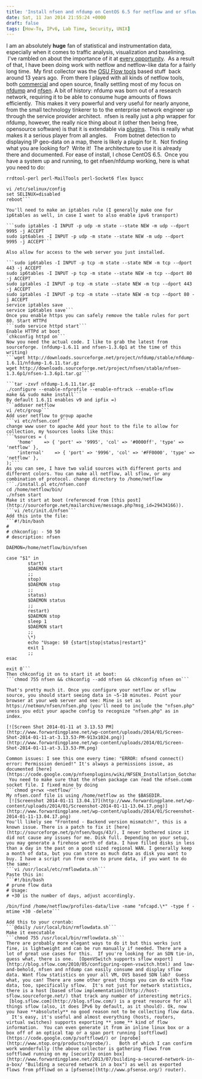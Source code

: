```yaml
---
title: 'Install nfsen and nfdump on CentOS 6.5 for netflow and or sflow collection'
date: Sat, 11 Jan 2014 21:55:24 +0000
draft: false
tags: [How-To, IPv6, Lab Time, Security, UNIX]
---
```


I am an absolutely **huge** fan of statistical and instrumentation data, especially when it comes to traffic analysis, visualization and baselining.  I've rambled on about the importance of it at [every opportunity](http://searchnetworking.techtarget.com/news/2240212051/The-Der-Spiegel-NSA-revelations-What-network-engineers-need-to-know).  As a result of that, I have been doing work with netflow and netflow-like data for a fairly long time.  My first collector was the [OSU Flow tools](http://www.splintered.net/sw/flow-tools/) based stuff  back around 13 years ago.  From there I played with all kinds of netflow tools, both [commercial](http://www.arbornetworks.com/) and open source, finally settling most of my focus on [nfdump](http://nfdump.sourceforge.net/) and [nfsen](http://nfsen.sourceforge.net/). A bit of history: nfdump was born out of a research network, requiring it to be able to consume huge amounts of flows efficiently.  This makes it very powerful and very useful for nearly anyone, from the small technology tinkerer to to the enterprise network engineer up through the service provider architect.  nfsen is really just a php wrapper for nfdump, however, the really nice thing about it (other then being free, opensource software) is that it is extendable via [plugins](http://sourceforge.net/apps/trac/nfsen-plugins/).  This is really what makes it a serious player from all angles.     From botnet detection to displaying IP geo-data on a map, there is likely a plugin for it.  Not finding what you are looking for?  Write it!  The architecture to use it is already there and documented. For ease of install, I chose CentOS 6.5.  Once you have a system up and running, to get nfsen/nfdump working, here is what you need to do:

```yum install -y httpd php wget gcc make rrdtool-devel \\
rrdtool-perl perl-MailTools perl-Socket6 flex byacc

vi /etc/selinux/config
set SELINUX=disabled
reboot```

You'll need to make an iptables rule (I generally make one for ip6tables as well, in case I want to also enable ipv6 transport)

```sudo iptables -I INPUT -p udp -m state --state NEW -m udp --dport 9995 -j ACCEPT
sudo ipt6ables -I INPUT -p udp -m state --state NEW -m udp --dport 9995 -j ACCEPT```

Also allow for access to the web server you just installed.

```sudo ip6tables -I INPUT -p tcp -m state --state NEW -m tcp --dport 443 -j ACCEPT
sudo ip6tables -I INPUT -p tcp -m state --state NEW -m tcp --dport 80 -j ACCEPT  
sudo iptables -I INPUT -p tcp -m state --state NEW -m tcp --dport 443 -j ACCEPT
sudo iptables -I INPUT -p tcp -m state --state NEW -m tcp --dport 80 -j ACCEPT  
service iptables save
service ip6tables save```
Once you enable https you can safely remove the table rules for port 80. Start HTTPd
```sudo service httpd start```
Enable HTTPd at boot
`chkconfig httpd on```
Now you need the actual code. I like to grab the latest from sourceforge. (nfdump-1.6.11 and nfsen-1.3.6p1 at the time of this writing)
```wget http://downloads.sourceforge.net/project/nfdump/stable/nfdump-1.6.11/nfdump-1.6.11.tar.gz
wget http://downloads.sourceforge.net/project/nfsen/stable/nfsen-1.3.6p1/nfsen-1.3.6p1.tar.gz```

```tar -zxvf nfdump-1.6.11.tar.gz
./configure --enable-nfprofile --enable-nftrack --enable-sflow
make && sudo make install```
By default 1.6.11 enables v9 and ipfix =)
```adduser netflow
vi /etc/group```
Add user netflow to group apache
```vi etc/nfsen.conf```
change www user to apache Add your host to the file to allow for collection, my %sources looks like this:
```%sources = (
    'home'    => { 'port' => '9995', 'col' => '#0000ff', 'type' => 'netflow' },
    'internal'    => { 'port' => '9996', 'col' => '#FF0000', 'type' => 'netflow' },
);```
As you can see, I have two valid sources with different ports and different colors. You can make all netflow, all sflow, or any combination of protocol. change directory to /home/netflow
```./install.pl etc/nfsen.conf
cd /home/netflow/bin/
./nfsen start
Make it start at boot (referenced from [this post](http://sourceforge.net/mailarchive/message.php?msg_id=29434166)).
```vi /etc/init.d/nfsen```
Add this into the file:
```#!/bin/bash
#
# chkconfig: - 50 50
# description: nfsen

DAEMON=/home/netflow/bin/nfsen

case "$1" in
		start)
		$DAEMON start
		;;
		stop)
		$DAEMON stop
		;;
		status)
		$DAEMON status
		;;
		restart)
		$DAEMON stop
		sleep 1
		$DAEMON start
		;;
		\*)
		echo "Usage: $0 {start|stop|status|restart}"
		exit 1
		;;
esac

exit 0```
Then chkconfig it on to start it at boot:
```chmod 755 nfsen && chkconfig --add nfsen && chkconfig nfsen on```

That's pretty much it. Once you configure your netflow or sflow source, you should start seeing data in ~5-10 minutes. Point your browser at your web server and see: Mine is set as https://netmon/nfsen/nfsen.php (you'll need to include the "nfsen.php" uness you edit your apache config to recognize "nfsen.php" as in index.

[![Screen Shot 2014-01-11 at 3.13.53 PM](http://www.forwardingplane.net/wp-content/uploads/2014/01/Screen-Shot-2014-01-11-at-3.13.53-PM-913x1024.png)](http://www.forwardingplane.net/wp-content/uploads/2014/01/Screen-Shot-2014-01-11-at-3.13.53-PM.png)

Common issues: I see this one every time: "ERROR: nfsend connect() error: Permission denied!" It's always a permissions issue, as documented [here](https://code.google.com/p/nfsenplugins/wiki/NFSEN_Installation_Gotchas).  You need to make sure that the nfsen package can read the nfsen.comm socket file. I fixed mine by doing
```chmod g+rwx ~netflow/```
My nfsen.conf file is using /home/netflow as the $BASEDIR.
 [![Screenshot 2014-01-11 13.04.17](http://www.forwardingplane.net/wp-content/uploads/2014/01/Screenshot-2014-01-11-13.04.17.png)](http://www.forwardingplane.net/wp-content/uploads/2014/01/Screenshot-2014-01-11-13.04.17.png)
You'll likely see "Frontend - Backend version mismatch!", this is a known issue. There is a patch to fix it [here](http://sourceforge.net/p/nfsen/bugs/43/), I never bothered since it did not cause any issues for me. Disk full. Depending on your setup, you may generate a firehose worth of data. I have filled disks in less than a day in the past on a good sized regional WAN. I generally keep a month of data, but you can store as much data as disk you want to buy. I have a script run from cron to prune data, if you want to do the same:
```vi /usr/local/etc/rmflowdata.sh```
Paste this in:
```#!/bin/bash
# prune flow data
# Usage:
# +30 is the number of days, adjust accordingly.

/bin/find /home/netflow/profiles-data/live -name "nfcapd.\*" -type f -mtime +30 -delete```

Add this to your crontab:
```@daily /usr/local/bin/rmflowdata.sh```
Make it executable
```chmod 755 /usr/local/bin/rmflowdata.sh```
There are probably more elegant ways to do it but this works just fine, is lightweight and can be run manually if needed. There are a lot of great use cases for this.  If you're looking for an SDN tie-in, guess what, there is one.  [OpenVSwitch supports sflow export](http://blog.sflow.com/2010/05/configuring-open-vswitch.html) and low-and-behold, nfsen and nfdump can easily consume and display sflow data. Want flow statistics on your all VM, OVS based SDN lab?  Guess what, you can! There are some other great things you can do with flow data, too, specifically sflow.  It's not just for network statistics, there is a host [based sflow implementation](http://host-sflow.sourceforge.net/) that track any number of interesting metrics.  [blog.sflow.com](http://blog.sflow.com/) is a great resource for all things sflow (also, it does IPv6 by default, as it should). Ok, now you have **absolutely** no good reason not to be collecting flow data.   It's easy, it's useful and almost everything (hosts, routers, virtual switches) supports exporting **_some_** kind of flow information.  You can even generate it from an inline linux box or a box off of an optical tap or a span port running [softflowd](https://code.google.com/p/softflowd/) or [nprobe](http://www.ntop.org/products/nprobe/).   Both of which I can confirm work wonderfully (the above collector is gathering flows from softflowd running on my [security onion box](http://www.forwardingplane.net/2013/07/building-a-secured-network-in-a-box/ "Building a secured network in a box") as well as exported flows from pfflowd on a [pfsense](http://www.pfsense.org/) router).

